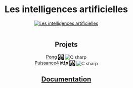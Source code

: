 <h1 align="center"><b>Les intelligences artificielles</b></h1>

<div align="center"> 
    <a href="Docs"><img src="https://cdn.maze.guru/image/815EC1EA6AE0B625E2E3821C48BBF9A2-01.jpg" alt="Les intelligences artificielles" title="Les intelligences artificielles" height="500px"></a>
    <br>
    <br>

## **Projets**
[Pong](projects/pong) <img align="center" src="assets/images/unity.png" alt="Unity" title="Unity" widht="auto" height="18px"> <img align="center" src="https://upload.wikimedia.org/wikipedia/commons/b/bd/Logo_C_sharp.svg" alt="C sharp" title="C sharp" widht="auto" height="18px">  
[Puissance4](projects/p4) <kbd>_**Wip**_</kbd> <img align="center" src="assets/images/unity.png" alt="Unity" title="Unity" widht="auto" height="18px"> <img align="center" src="https://upload.wikimedia.org/wikipedia/commons/b/bd/Logo_C_sharp.svg" alt="C sharp" title="C sharp" widht="auto" height="18px">  
<!-- [Taxi autonome](projects/practice1) **_<kbd>Soon</kbd>_** <img align="center" src="https://github.com/MiKL5/Python/raw/master/src/images/Python-logo-notext.svg" alt="Python" title="Python" widht="auto" height="18px">   -->
<!-- [Casse-briques](projects/brickBreaker) **_<kbd>Soon</kbd>_** <img align="center" src="https://github.com/MiKL5/Python/raw/master/src/images/Python-logo-notext.svg" alt="Python" title="Python" widht="auto" height="18px">   -->
## [**Documentation**](Docs)


</div>

